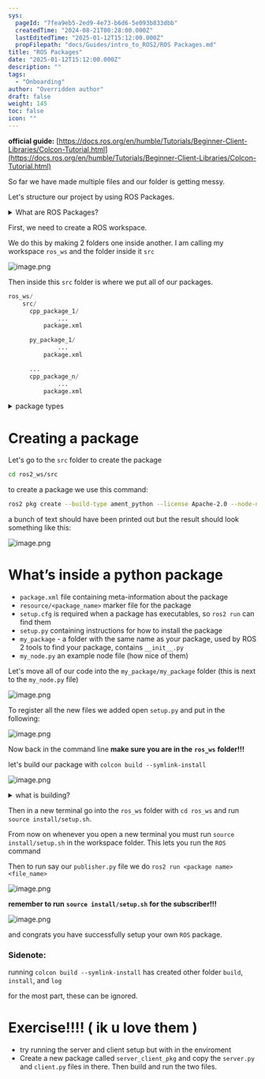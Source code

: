 ```yaml
---
sys:
  pageId: "7fea9eb5-2ed9-4e73-b6d6-5e093b833dbb"
  createdTime: "2024-08-21T00:28:00.000Z"
  lastEditedTime: "2025-01-12T15:12:00.000Z"
  propFilepath: "docs/Guides/intro_to_ROS2/ROS Packages.md"
title: "ROS Packages"
date: "2025-01-12T15:12:00.000Z"
description: ""
tags:
  - "Onboarding"
author: "Overridden author"
draft: false
weight: 145
toc: false
icon: ""
---
```


**official guide:** [https://docs.ros.org/en/humble/Tutorials/Beginner-Client-Libraries/Colcon-Tutorial.html](https://docs.ros.org/en/humble/Tutorials/Beginner-Client-Libraries/Colcon-Tutorial.html)

So far we have made multiple files and our folder is getting messy.

Let's structure our project by using ROS Packages.

<details>

<summary>What are ROS Packages?</summary>

ROS Packages are, as the name implies, packages of code that are highly sharable between ROS developers.

They consist of a folder, `package.xml` file, and source code

```python
      cpp_package_1/
		      ... imagine much code files here ..
          package.xml
```

</details>

First, we need to create a ROS workspace.

We do this by making 2 folders one inside another. I am calling my workspace `ros_ws` and the folder inside it `src`

![image.png](https://prod-files-secure.s3.us-west-2.amazonaws.com/d518164a-d88e-44d1-a4ee-3adb3bd8bce0/70706947-fd18-4537-a67b-e12946812d31/image.png?X-Amz-Algorithm=AWS4-HMAC-SHA256&X-Amz-Content-Sha256=UNSIGNED-PAYLOAD&X-Amz-Credential=ASIAZI2LB466SLOKQLAX%2F20250528%2Fus-west-2%2Fs3%2Faws4_request&X-Amz-Date=20250528T033654Z&X-Amz-Expires=3600&X-Amz-Security-Token=IQoJb3JpZ2luX2VjEKP%2F%2F%2F%2F%2F%2F%2F%2F%2F%2FwEaCXVzLXdlc3QtMiJIMEYCIQDFsPtB7CHeltlgKJGvpEViEbE4%2F02mvReYLV%2BDmvQApQIhAJEX22rLOL%2F6c8R8X53mSKJXPK5Vh4ai8hDmMzSSeW4AKv8DCGwQABoMNjM3NDIzMTgzODA1IgyYYre43dXYTuBf7Boq3APBYQGK3M9riHv2Amb544QesSnA1aVSfCmLXMpMZeuOb5Sk62GQCoFaZ5zV01K5838v3bVSPYAuj4RFVKkiPD0ojFYbmbtQ97IEMBepD6DeNl8xZxdN%2BBdG2fei55nGXHDDHVmx0tzV%2B9aQA0WIbx4%2BLHCIGdt2FwU9YkvU1uNh%2B59CzTwkPJJbXkNTP3%2FNckWF0WtMC3aKr6IMToLFxfUtlJvbzawDiUO4XL0GckktC5CfRn7F2VKJ6RNa5PcISIkXKQhv70MXgLl8gdzsHuAb3QQPhYNw3yEuOGlNeAaY43CTg1gy8nWDMtO7zx%2B%2FPg5OvPDA%2FdQfYrYGnKmHCJq18O7TekkTWoR5khbHYi1hVSMP%2Bmsl2s8V5z%2BogZM73XcTUC25UP7%2F1X0or7QZUF8K3mfQQcw2T0GyywH2QgHlpShHnduqffgj1FjPfbCETokadgd%2FdWwPgoY7J21lCDnaXUHoGQ3HHkx1tEzzL4uj87GiD5Xt28EoDjH1e1DZporo8wtG%2B%2FXraukyfb0k%2FbjgxWLunwHeyKAXbXy7xe9p4gI8Qn%2Fa3jX0viSs8tr%2B1M8G6HtFoebltkGRwq59%2BYdh3I0ZGeqOhHZsFWVJ2Gzs4ED4DNYYynZH2dC6%2FDDE6tnBBjqkAYxCpvIZvmkcelUIkvv1MpYLf51pdEoqEgvVodscQ%2FiPgx0R9nn%2FuF0cL%2F4RrwUgDz0IGVOuJ9wzqAiw3ENQ1t3nZRqcwjeL5uOe7iw%2BBuwl%2BaPnlKaotgYo7J1pvK2bNvQ87yhhMc%2F1MxYfbr8%2BQTZm7ko0%2Bz5wdxksine2bfulb2OwZ3ZHe%2FsePlr7d770BBoVEIPi4o3Rp5zmhQ1aP1wMqnOJ&X-Amz-Signature=862f2942adc8e46a184eabd727060be4aa127cb5b00b0bfd605e7de9ef8c3dab&X-Amz-SignedHeaders=host&x-id=GetObject)

Then inside this `src` folder is where we put all of our packages.

```python
ros_ws/
    src/
      cpp_package_1/
		      ...
          package.xml

      py_package_1/
		      ...
          package.xml

      ...
      cpp_package_n/
		      ...
          package.xml

```

<details>

<summary>package types</summary>

packages can be either `C++` or python.

the intern file structure is different for each but for this guide we will stick to creating python packages

</details>

# Creating a package

Let's go to the `src` folder to create the package

```bash
cd ros2_ws/src
```

to create a package we use this command:

```bash
ros2 pkg create --build-type ament_python --license Apache-2.0 --node-name my_node my_package
```

a bunch of text should have been printed out but the result should look something like this:

![image.png](https://prod-files-secure.s3.us-west-2.amazonaws.com/d518164a-d88e-44d1-a4ee-3adb3bd8bce0/e6cf1e3f-8512-4a3e-b131-079f800bf3e8/image.png?X-Amz-Algorithm=AWS4-HMAC-SHA256&X-Amz-Content-Sha256=UNSIGNED-PAYLOAD&X-Amz-Credential=ASIAZI2LB466SLOKQLAX%2F20250528%2Fus-west-2%2Fs3%2Faws4_request&X-Amz-Date=20250528T033654Z&X-Amz-Expires=3600&X-Amz-Security-Token=IQoJb3JpZ2luX2VjEKP%2F%2F%2F%2F%2F%2F%2F%2F%2F%2FwEaCXVzLXdlc3QtMiJIMEYCIQDFsPtB7CHeltlgKJGvpEViEbE4%2F02mvReYLV%2BDmvQApQIhAJEX22rLOL%2F6c8R8X53mSKJXPK5Vh4ai8hDmMzSSeW4AKv8DCGwQABoMNjM3NDIzMTgzODA1IgyYYre43dXYTuBf7Boq3APBYQGK3M9riHv2Amb544QesSnA1aVSfCmLXMpMZeuOb5Sk62GQCoFaZ5zV01K5838v3bVSPYAuj4RFVKkiPD0ojFYbmbtQ97IEMBepD6DeNl8xZxdN%2BBdG2fei55nGXHDDHVmx0tzV%2B9aQA0WIbx4%2BLHCIGdt2FwU9YkvU1uNh%2B59CzTwkPJJbXkNTP3%2FNckWF0WtMC3aKr6IMToLFxfUtlJvbzawDiUO4XL0GckktC5CfRn7F2VKJ6RNa5PcISIkXKQhv70MXgLl8gdzsHuAb3QQPhYNw3yEuOGlNeAaY43CTg1gy8nWDMtO7zx%2B%2FPg5OvPDA%2FdQfYrYGnKmHCJq18O7TekkTWoR5khbHYi1hVSMP%2Bmsl2s8V5z%2BogZM73XcTUC25UP7%2F1X0or7QZUF8K3mfQQcw2T0GyywH2QgHlpShHnduqffgj1FjPfbCETokadgd%2FdWwPgoY7J21lCDnaXUHoGQ3HHkx1tEzzL4uj87GiD5Xt28EoDjH1e1DZporo8wtG%2B%2FXraukyfb0k%2FbjgxWLunwHeyKAXbXy7xe9p4gI8Qn%2Fa3jX0viSs8tr%2B1M8G6HtFoebltkGRwq59%2BYdh3I0ZGeqOhHZsFWVJ2Gzs4ED4DNYYynZH2dC6%2FDDE6tnBBjqkAYxCpvIZvmkcelUIkvv1MpYLf51pdEoqEgvVodscQ%2FiPgx0R9nn%2FuF0cL%2F4RrwUgDz0IGVOuJ9wzqAiw3ENQ1t3nZRqcwjeL5uOe7iw%2BBuwl%2BaPnlKaotgYo7J1pvK2bNvQ87yhhMc%2F1MxYfbr8%2BQTZm7ko0%2Bz5wdxksine2bfulb2OwZ3ZHe%2FsePlr7d770BBoVEIPi4o3Rp5zmhQ1aP1wMqnOJ&X-Amz-Signature=b3f062c0872aad7dfe7a93dcdb7c1f3ba1276cbae7bd9a27c5e5f8070349e2f1&X-Amz-SignedHeaders=host&x-id=GetObject)

# What’s inside a python package

- `package.xml` file containing meta-information about the package
- `resource/<package_name>` marker file for the package
- `setup.cfg` is required when a package has executables, so `ros2 run` can find them
- `setup.py` containing instructions for how to install the package
- `my_package` - a folder with the same name as your package, used by ROS 2 tools to find your package, contains `__init__.py`
- `my_node.py` an example node file (how nice of them)

Let's move all of our code into the `my_package/my_package` folder (this is next to the `my_node.py` file)

![image.png](https://prod-files-secure.s3.us-west-2.amazonaws.com/d518164a-d88e-44d1-a4ee-3adb3bd8bce0/9ce58f11-0da9-4d3e-b86d-506a9685d378/image.png?X-Amz-Algorithm=AWS4-HMAC-SHA256&X-Amz-Content-Sha256=UNSIGNED-PAYLOAD&X-Amz-Credential=ASIAZI2LB466SLOKQLAX%2F20250528%2Fus-west-2%2Fs3%2Faws4_request&X-Amz-Date=20250528T033654Z&X-Amz-Expires=3600&X-Amz-Security-Token=IQoJb3JpZ2luX2VjEKP%2F%2F%2F%2F%2F%2F%2F%2F%2F%2FwEaCXVzLXdlc3QtMiJIMEYCIQDFsPtB7CHeltlgKJGvpEViEbE4%2F02mvReYLV%2BDmvQApQIhAJEX22rLOL%2F6c8R8X53mSKJXPK5Vh4ai8hDmMzSSeW4AKv8DCGwQABoMNjM3NDIzMTgzODA1IgyYYre43dXYTuBf7Boq3APBYQGK3M9riHv2Amb544QesSnA1aVSfCmLXMpMZeuOb5Sk62GQCoFaZ5zV01K5838v3bVSPYAuj4RFVKkiPD0ojFYbmbtQ97IEMBepD6DeNl8xZxdN%2BBdG2fei55nGXHDDHVmx0tzV%2B9aQA0WIbx4%2BLHCIGdt2FwU9YkvU1uNh%2B59CzTwkPJJbXkNTP3%2FNckWF0WtMC3aKr6IMToLFxfUtlJvbzawDiUO4XL0GckktC5CfRn7F2VKJ6RNa5PcISIkXKQhv70MXgLl8gdzsHuAb3QQPhYNw3yEuOGlNeAaY43CTg1gy8nWDMtO7zx%2B%2FPg5OvPDA%2FdQfYrYGnKmHCJq18O7TekkTWoR5khbHYi1hVSMP%2Bmsl2s8V5z%2BogZM73XcTUC25UP7%2F1X0or7QZUF8K3mfQQcw2T0GyywH2QgHlpShHnduqffgj1FjPfbCETokadgd%2FdWwPgoY7J21lCDnaXUHoGQ3HHkx1tEzzL4uj87GiD5Xt28EoDjH1e1DZporo8wtG%2B%2FXraukyfb0k%2FbjgxWLunwHeyKAXbXy7xe9p4gI8Qn%2Fa3jX0viSs8tr%2B1M8G6HtFoebltkGRwq59%2BYdh3I0ZGeqOhHZsFWVJ2Gzs4ED4DNYYynZH2dC6%2FDDE6tnBBjqkAYxCpvIZvmkcelUIkvv1MpYLf51pdEoqEgvVodscQ%2FiPgx0R9nn%2FuF0cL%2F4RrwUgDz0IGVOuJ9wzqAiw3ENQ1t3nZRqcwjeL5uOe7iw%2BBuwl%2BaPnlKaotgYo7J1pvK2bNvQ87yhhMc%2F1MxYfbr8%2BQTZm7ko0%2Bz5wdxksine2bfulb2OwZ3ZHe%2FsePlr7d770BBoVEIPi4o3Rp5zmhQ1aP1wMqnOJ&X-Amz-Signature=a50700ec099984d96e8613ffabd97ceab58b47eec333fe2128830bc82e011cef&X-Amz-SignedHeaders=host&x-id=GetObject)

To register all the new files we added open `setup.py` and put in the following:

![image.png](https://prod-files-secure.s3.us-west-2.amazonaws.com/d518164a-d88e-44d1-a4ee-3adb3bd8bce0/1cd7c262-4cae-4496-9d75-c178537d24a2/image.png?X-Amz-Algorithm=AWS4-HMAC-SHA256&X-Amz-Content-Sha256=UNSIGNED-PAYLOAD&X-Amz-Credential=ASIAZI2LB466SLOKQLAX%2F20250528%2Fus-west-2%2Fs3%2Faws4_request&X-Amz-Date=20250528T033654Z&X-Amz-Expires=3600&X-Amz-Security-Token=IQoJb3JpZ2luX2VjEKP%2F%2F%2F%2F%2F%2F%2F%2F%2F%2FwEaCXVzLXdlc3QtMiJIMEYCIQDFsPtB7CHeltlgKJGvpEViEbE4%2F02mvReYLV%2BDmvQApQIhAJEX22rLOL%2F6c8R8X53mSKJXPK5Vh4ai8hDmMzSSeW4AKv8DCGwQABoMNjM3NDIzMTgzODA1IgyYYre43dXYTuBf7Boq3APBYQGK3M9riHv2Amb544QesSnA1aVSfCmLXMpMZeuOb5Sk62GQCoFaZ5zV01K5838v3bVSPYAuj4RFVKkiPD0ojFYbmbtQ97IEMBepD6DeNl8xZxdN%2BBdG2fei55nGXHDDHVmx0tzV%2B9aQA0WIbx4%2BLHCIGdt2FwU9YkvU1uNh%2B59CzTwkPJJbXkNTP3%2FNckWF0WtMC3aKr6IMToLFxfUtlJvbzawDiUO4XL0GckktC5CfRn7F2VKJ6RNa5PcISIkXKQhv70MXgLl8gdzsHuAb3QQPhYNw3yEuOGlNeAaY43CTg1gy8nWDMtO7zx%2B%2FPg5OvPDA%2FdQfYrYGnKmHCJq18O7TekkTWoR5khbHYi1hVSMP%2Bmsl2s8V5z%2BogZM73XcTUC25UP7%2F1X0or7QZUF8K3mfQQcw2T0GyywH2QgHlpShHnduqffgj1FjPfbCETokadgd%2FdWwPgoY7J21lCDnaXUHoGQ3HHkx1tEzzL4uj87GiD5Xt28EoDjH1e1DZporo8wtG%2B%2FXraukyfb0k%2FbjgxWLunwHeyKAXbXy7xe9p4gI8Qn%2Fa3jX0viSs8tr%2B1M8G6HtFoebltkGRwq59%2BYdh3I0ZGeqOhHZsFWVJ2Gzs4ED4DNYYynZH2dC6%2FDDE6tnBBjqkAYxCpvIZvmkcelUIkvv1MpYLf51pdEoqEgvVodscQ%2FiPgx0R9nn%2FuF0cL%2F4RrwUgDz0IGVOuJ9wzqAiw3ENQ1t3nZRqcwjeL5uOe7iw%2BBuwl%2BaPnlKaotgYo7J1pvK2bNvQ87yhhMc%2F1MxYfbr8%2BQTZm7ko0%2Bz5wdxksine2bfulb2OwZ3ZHe%2FsePlr7d770BBoVEIPi4o3Rp5zmhQ1aP1wMqnOJ&X-Amz-Signature=f66dfa9098ec219b2a6592b159c7ce1944801a88f7246873950c9fcd4108f4be&X-Amz-SignedHeaders=host&x-id=GetObject)

Now back in the command line **make sure you are in the** **`ros_ws`** **folder!!!**

let's build our package with `colcon build --symlink-install`

![image.png](https://prod-files-secure.s3.us-west-2.amazonaws.com/d518164a-d88e-44d1-a4ee-3adb3bd8bce0/2f2a0d27-b173-48fd-b189-5f5c0ce65619/image.png?X-Amz-Algorithm=AWS4-HMAC-SHA256&X-Amz-Content-Sha256=UNSIGNED-PAYLOAD&X-Amz-Credential=ASIAZI2LB466SLOKQLAX%2F20250528%2Fus-west-2%2Fs3%2Faws4_request&X-Amz-Date=20250528T033654Z&X-Amz-Expires=3600&X-Amz-Security-Token=IQoJb3JpZ2luX2VjEKP%2F%2F%2F%2F%2F%2F%2F%2F%2F%2FwEaCXVzLXdlc3QtMiJIMEYCIQDFsPtB7CHeltlgKJGvpEViEbE4%2F02mvReYLV%2BDmvQApQIhAJEX22rLOL%2F6c8R8X53mSKJXPK5Vh4ai8hDmMzSSeW4AKv8DCGwQABoMNjM3NDIzMTgzODA1IgyYYre43dXYTuBf7Boq3APBYQGK3M9riHv2Amb544QesSnA1aVSfCmLXMpMZeuOb5Sk62GQCoFaZ5zV01K5838v3bVSPYAuj4RFVKkiPD0ojFYbmbtQ97IEMBepD6DeNl8xZxdN%2BBdG2fei55nGXHDDHVmx0tzV%2B9aQA0WIbx4%2BLHCIGdt2FwU9YkvU1uNh%2B59CzTwkPJJbXkNTP3%2FNckWF0WtMC3aKr6IMToLFxfUtlJvbzawDiUO4XL0GckktC5CfRn7F2VKJ6RNa5PcISIkXKQhv70MXgLl8gdzsHuAb3QQPhYNw3yEuOGlNeAaY43CTg1gy8nWDMtO7zx%2B%2FPg5OvPDA%2FdQfYrYGnKmHCJq18O7TekkTWoR5khbHYi1hVSMP%2Bmsl2s8V5z%2BogZM73XcTUC25UP7%2F1X0or7QZUF8K3mfQQcw2T0GyywH2QgHlpShHnduqffgj1FjPfbCETokadgd%2FdWwPgoY7J21lCDnaXUHoGQ3HHkx1tEzzL4uj87GiD5Xt28EoDjH1e1DZporo8wtG%2B%2FXraukyfb0k%2FbjgxWLunwHeyKAXbXy7xe9p4gI8Qn%2Fa3jX0viSs8tr%2B1M8G6HtFoebltkGRwq59%2BYdh3I0ZGeqOhHZsFWVJ2Gzs4ED4DNYYynZH2dC6%2FDDE6tnBBjqkAYxCpvIZvmkcelUIkvv1MpYLf51pdEoqEgvVodscQ%2FiPgx0R9nn%2FuF0cL%2F4RrwUgDz0IGVOuJ9wzqAiw3ENQ1t3nZRqcwjeL5uOe7iw%2BBuwl%2BaPnlKaotgYo7J1pvK2bNvQ87yhhMc%2F1MxYfbr8%2BQTZm7ko0%2Bz5wdxksine2bfulb2OwZ3ZHe%2FsePlr7d770BBoVEIPi4o3Rp5zmhQ1aP1wMqnOJ&X-Amz-Signature=70a0ac817f4ce4b6526b5ca38b1a803a405e261eee85084c954007f856204865&X-Amz-SignedHeaders=host&x-id=GetObject)

<details>

<summary>what is building?</summary>

if you are a CS major at Rose-Hulman you will learn the answer to this in CSSE132

but TLDR; is it combines all the code files into one program that can be run easily 

</details>

Then in a new terminal go into the `ros_ws` folder with `cd ros_ws` and run `source install/setup.sh`. 

From now on whenever you open a new terminal you must run `source install/setup.sh` in the workspace folder. This lets you run the `ROS` command

Then to run say our `publisher.py` file we do `ros2 run <package name> <file_name>`

![image.png](https://prod-files-secure.s3.us-west-2.amazonaws.com/d518164a-d88e-44d1-a4ee-3adb3bd8bce0/4f4b1219-3a44-4632-aa0a-ce3471699f59/image.png?X-Amz-Algorithm=AWS4-HMAC-SHA256&X-Amz-Content-Sha256=UNSIGNED-PAYLOAD&X-Amz-Credential=ASIAZI2LB466SLOKQLAX%2F20250528%2Fus-west-2%2Fs3%2Faws4_request&X-Amz-Date=20250528T033654Z&X-Amz-Expires=3600&X-Amz-Security-Token=IQoJb3JpZ2luX2VjEKP%2F%2F%2F%2F%2F%2F%2F%2F%2F%2FwEaCXVzLXdlc3QtMiJIMEYCIQDFsPtB7CHeltlgKJGvpEViEbE4%2F02mvReYLV%2BDmvQApQIhAJEX22rLOL%2F6c8R8X53mSKJXPK5Vh4ai8hDmMzSSeW4AKv8DCGwQABoMNjM3NDIzMTgzODA1IgyYYre43dXYTuBf7Boq3APBYQGK3M9riHv2Amb544QesSnA1aVSfCmLXMpMZeuOb5Sk62GQCoFaZ5zV01K5838v3bVSPYAuj4RFVKkiPD0ojFYbmbtQ97IEMBepD6DeNl8xZxdN%2BBdG2fei55nGXHDDHVmx0tzV%2B9aQA0WIbx4%2BLHCIGdt2FwU9YkvU1uNh%2B59CzTwkPJJbXkNTP3%2FNckWF0WtMC3aKr6IMToLFxfUtlJvbzawDiUO4XL0GckktC5CfRn7F2VKJ6RNa5PcISIkXKQhv70MXgLl8gdzsHuAb3QQPhYNw3yEuOGlNeAaY43CTg1gy8nWDMtO7zx%2B%2FPg5OvPDA%2FdQfYrYGnKmHCJq18O7TekkTWoR5khbHYi1hVSMP%2Bmsl2s8V5z%2BogZM73XcTUC25UP7%2F1X0or7QZUF8K3mfQQcw2T0GyywH2QgHlpShHnduqffgj1FjPfbCETokadgd%2FdWwPgoY7J21lCDnaXUHoGQ3HHkx1tEzzL4uj87GiD5Xt28EoDjH1e1DZporo8wtG%2B%2FXraukyfb0k%2FbjgxWLunwHeyKAXbXy7xe9p4gI8Qn%2Fa3jX0viSs8tr%2B1M8G6HtFoebltkGRwq59%2BYdh3I0ZGeqOhHZsFWVJ2Gzs4ED4DNYYynZH2dC6%2FDDE6tnBBjqkAYxCpvIZvmkcelUIkvv1MpYLf51pdEoqEgvVodscQ%2FiPgx0R9nn%2FuF0cL%2F4RrwUgDz0IGVOuJ9wzqAiw3ENQ1t3nZRqcwjeL5uOe7iw%2BBuwl%2BaPnlKaotgYo7J1pvK2bNvQ87yhhMc%2F1MxYfbr8%2BQTZm7ko0%2Bz5wdxksine2bfulb2OwZ3ZHe%2FsePlr7d770BBoVEIPi4o3Rp5zmhQ1aP1wMqnOJ&X-Amz-Signature=c122e0fcd1889dc4b94c8dfa257d4a667b36dd754471d0c9f1c8bc8d9ec8ab84&X-Amz-SignedHeaders=host&x-id=GetObject)

**remember to run** **`source install/setup.sh`** **for the subscriber!!!**

![image.png](https://prod-files-secure.s3.us-west-2.amazonaws.com/d518164a-d88e-44d1-a4ee-3adb3bd8bce0/02121119-dad4-49ec-8356-c956108b4243/image.png?X-Amz-Algorithm=AWS4-HMAC-SHA256&X-Amz-Content-Sha256=UNSIGNED-PAYLOAD&X-Amz-Credential=ASIAZI2LB466SLOKQLAX%2F20250528%2Fus-west-2%2Fs3%2Faws4_request&X-Amz-Date=20250528T033654Z&X-Amz-Expires=3600&X-Amz-Security-Token=IQoJb3JpZ2luX2VjEKP%2F%2F%2F%2F%2F%2F%2F%2F%2F%2FwEaCXVzLXdlc3QtMiJIMEYCIQDFsPtB7CHeltlgKJGvpEViEbE4%2F02mvReYLV%2BDmvQApQIhAJEX22rLOL%2F6c8R8X53mSKJXPK5Vh4ai8hDmMzSSeW4AKv8DCGwQABoMNjM3NDIzMTgzODA1IgyYYre43dXYTuBf7Boq3APBYQGK3M9riHv2Amb544QesSnA1aVSfCmLXMpMZeuOb5Sk62GQCoFaZ5zV01K5838v3bVSPYAuj4RFVKkiPD0ojFYbmbtQ97IEMBepD6DeNl8xZxdN%2BBdG2fei55nGXHDDHVmx0tzV%2B9aQA0WIbx4%2BLHCIGdt2FwU9YkvU1uNh%2B59CzTwkPJJbXkNTP3%2FNckWF0WtMC3aKr6IMToLFxfUtlJvbzawDiUO4XL0GckktC5CfRn7F2VKJ6RNa5PcISIkXKQhv70MXgLl8gdzsHuAb3QQPhYNw3yEuOGlNeAaY43CTg1gy8nWDMtO7zx%2B%2FPg5OvPDA%2FdQfYrYGnKmHCJq18O7TekkTWoR5khbHYi1hVSMP%2Bmsl2s8V5z%2BogZM73XcTUC25UP7%2F1X0or7QZUF8K3mfQQcw2T0GyywH2QgHlpShHnduqffgj1FjPfbCETokadgd%2FdWwPgoY7J21lCDnaXUHoGQ3HHkx1tEzzL4uj87GiD5Xt28EoDjH1e1DZporo8wtG%2B%2FXraukyfb0k%2FbjgxWLunwHeyKAXbXy7xe9p4gI8Qn%2Fa3jX0viSs8tr%2B1M8G6HtFoebltkGRwq59%2BYdh3I0ZGeqOhHZsFWVJ2Gzs4ED4DNYYynZH2dC6%2FDDE6tnBBjqkAYxCpvIZvmkcelUIkvv1MpYLf51pdEoqEgvVodscQ%2FiPgx0R9nn%2FuF0cL%2F4RrwUgDz0IGVOuJ9wzqAiw3ENQ1t3nZRqcwjeL5uOe7iw%2BBuwl%2BaPnlKaotgYo7J1pvK2bNvQ87yhhMc%2F1MxYfbr8%2BQTZm7ko0%2Bz5wdxksine2bfulb2OwZ3ZHe%2FsePlr7d770BBoVEIPi4o3Rp5zmhQ1aP1wMqnOJ&X-Amz-Signature=1d05bf40d6dfe377068bf2e4bba38e38d95aa4213004d5fe2c4baddd714d79b5&X-Amz-SignedHeaders=host&x-id=GetObject)

and congrats you have successfully setup your own `ROS` package.

### Sidenote:

running `colcon build --symlink-install` has created other folder `build`, `install`, and `log`

for the most part, these can be ignored.

# Exercise!!!! ( ik u love them )

- try running the server and client setup but with in the enviroment
- Create a new package called `server_client_pkg` and copy the `server.py` and `client.py` files in there. Then build and run the two files.
